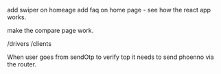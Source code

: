 add swiper on homeage
add faq on home page  -  see how the react app works. 


make the compare page work. 

/drivers
/clients 

When user goes from sendOtp  to verify top  it needs to send phoenno via the router. 


